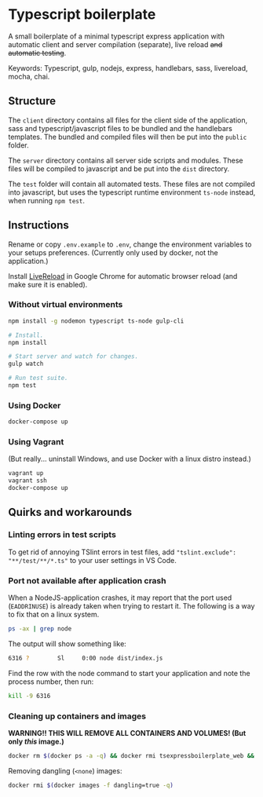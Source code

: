 # Typescript boilerplate

A small boilerplate of a minimal typescript express application with automatic client and server compilation (separate), live reload ~~and automatic testing~~.

Keywords: Typescript, gulp, nodejs, express, handlebars, sass, livereload, mocha, chai.

## Structure

The `client` directory contains all files for the client side of the application, sass and typescript/javascript files to be bundled and the handlebars templates. The bundled and compiled files will then be put into the `public` folder.

The `server` directory contains all server side scripts and modules. These files will be compiled to javascript and be put into the `dist` directory.

The `test` folder will contain all automated tests. These files are not compiled into javascript, but uses the typescript runtime environment `ts-node` instead, when running `npm test`.

## Instructions

Rename or copy `.env.example` to `.env`, change the environment variables to your setups preferences. (Currently only used by docker, not the application.)

Install [LiveReload](https://chrome.google.com/webstore/detail/livereload/jnihajbhpnppcggbcgedagnkighmdlei?hl=en) in Google Chrome for automatic browser reload (and make sure it is enabled).

### Without virtual environments

```bash
npm install -g nodemon typescript ts-node gulp-cli
```

```bash
# Install.
npm install

# Start server and watch for changes.
gulp watch

# Run test suite.
npm test
```

### Using Docker

```bash
docker-compose up
```

### Using Vagrant

(But really... uninstall Windows, and use Docker with a linux distro instead.)

```bash
vagrant up
vagrant ssh
docker-compose up
```

## Quirks and workarounds

### Linting errors in test scripts

To get rid of annoying TSlint errors in test files, add `"tslint.exclude": "**/test/**/*.ts"` to your user settings in VS Code.

### Port not available after application crash

When a NodeJS-application crashes, it may report that the port used (`EADDRINUSE`) is already taken when trying to restart it. The following is a way to fix that on a linux system.

```bash
ps -ax | grep node
```

The output will show something like:

```bash
6316 ?        Sl     0:00 node dist/index.js
```

Find the row with the node command to start your application and note the process number, then run:

```bash
kill -9 6316
```

### Cleaning up containers and images

**WARNING!! THIS WILL REMOVE ALL CONTAINERS AND VOLUMES! (But only _this_ image.)**

```bash
docker rm $(docker ps -a -q) && docker rmi tsexpressboilerplate_web && docker volume rm `docker volume ls -q -f dangling=true`
```

Removing dangling (`<none`) images:

```bash
docker rmi $(docker images -f dangling=true -q)
```
